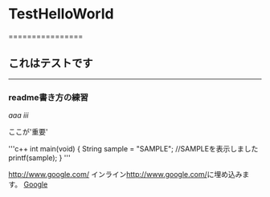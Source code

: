 # TestHelloWorld
================
## これはテストです
-------------------

### readme書き方の練習
*aaa*
_iii_

ここが'重要'

  '''c++
  int main(void) {
    String sample = "SAMPLE";
    //SAMPLEを表示しました
    printf(sample);
  }
  '''

http://www.google.com/
インライン<http://www.google.com/>に埋め込みます。
[Google](http://www.google.com/)



